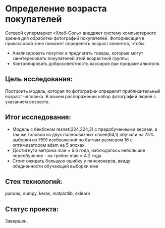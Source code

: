 # Определение возраста покупателей

Сетевой супермаркет «Хлеб-Соль» внедряет систему компьютерного зрения для обработки фотографий покупателей. Фотофиксация в прикассовой зоне поможет определять возраст клиентов, чтобы:

* Анализировать покупки и предлагать товары, которые могут заинтересовать покупателей этой возрастной группы;
* Контролировать добросовестность кассиров при продаже алкоголя.

## Цель исследования:

Построить модель, которая по фотографии определит приблизительный возраст человека.
В вашем распоряжении набор фотографий людей с указанием возраста.

## Итог исследования:

* Модель с бекбоном resnet(224,224,3) с предобученными весами, а так же головой из двух
полносвязных слоев(64,1) обучали на 75% выборки из 7591 изображений по батчам размером 16
с оптимизатором adam на 5 эпохах.
* Достигнута метрика mae = 6.6 года, наблюдалось небольшое переобучение - на трейне mae = 4.2 года
* Стоит ожидать большую ошибку у пенсионеров, ввиду обедненности обучающей выборки ими

## Стек технологий:

pandas, numpy, keras, matplotlib, sklearn

## Статус проекта:

Завершен.
